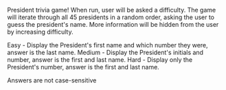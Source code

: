 President trivia game! When run, user will be asked a difficulty. The game will iterate through all 45 presidents in a random order, asking the user to guess the president's name. More information will be hidden from the user by increasing difficulty.

Easy - Display the President's first name and which number they were, answer is the last name.
Medium - Display the President's initials and number, answer is the first and last name.
Hard - Display only the President's number, answer is the first and last name.

Answers are not case-sensitive
